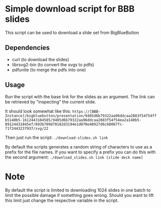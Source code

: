 # Simple download script for BBB slides
This script can be used to download a slide set from BigBlueButton

## Dependencies
- curl (to download the slides)
- librsvg2-bin (to convert the svgs to pdfs)
- pdfunite (to merge the pdfs into one)

## Usage
Run the script with the base link for the slides as an argument.
The link can be retrieved by "inspecting" the current slide.

It should look somewhat like this: `https://[BBB-Instance]/bigbluebutton/presentation/9405d6b79322aa96ddcaa2883f54f54ffb5140b5-1612443184585/9405d6b79322aa96ddcaa2883f54f54ea2a140b5-89124431845ef/893b709d78182d3194e1d070e48927d6c68067fc-71f2443237937/svg/22`

Then just run the script:
`./download-slides.sh link`

By default the scripts generates a random string of characters to use as a
prefix for the file names.
If you want to specify a prefix you can do this with the second argument:
`./download_slides.sh link [slide deck name]`

# Note
By default the script is limited to downloading 1024 slides in one batch to
limit the possible damage if something goes wrong.
Should you want to lift this limit just change the respective variable in the
script.
